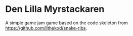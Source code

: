 
# Den Lilla Myrstackaren

A simple game jam game based on the code skeleton from https://github.com/lithekod/snake-ribs.


